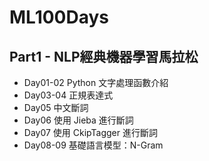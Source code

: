 # ML100Days

## Part1 - NLP經典機器學習馬拉松
* Day01-02 Python 文字處理函數介紹
* Day03-04 正規表達式
* Day05 中文斷詞
* Day06 使用 Jieba 進行斷詞
* Day07 使用 CkipTagger 進行斷詞
* Day08-09 基礎語言模型：N-Gram
